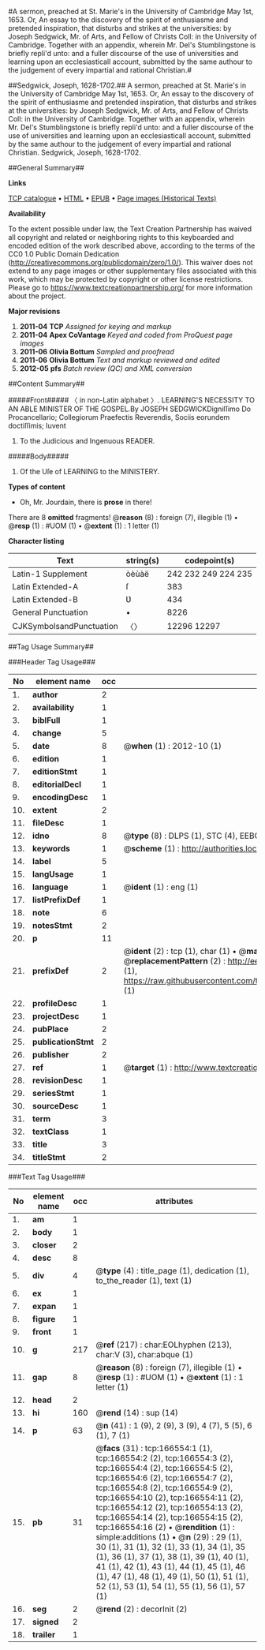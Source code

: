 #A sermon, preached at St. Marie's in the University of Cambridge May 1st, 1653. Or, An essay to the discovery of the spirit of enthusiasme and pretended inspiration, that disturbs and strikes at the universities: by Joseph Sedgwick, Mr. of Arts, and Fellow of Christs Coll: in the University of Cambridge. Together with an appendix, wherein Mr. Del's Stumblingstone is briefly repli'd unto: and a fuller discourse of the use of universities and learning upon an ecclesiasticall account, submitted by the same authour to the judgement of every impartial and rational Christian.#

##Sedgwick, Joseph, 1628-1702.##
A sermon, preached at St. Marie's in the University of Cambridge May 1st, 1653. Or, An essay to the discovery of the spirit of enthusiasme and pretended inspiration, that disturbs and strikes at the universities: by Joseph Sedgwick, Mr. of Arts, and Fellow of Christs Coll: in the University of Cambridge. Together with an appendix, wherein Mr. Del's Stumblingstone is briefly repli'd unto: and a fuller discourse of the use of universities and learning upon an ecclesiasticall account, submitted by the same authour to the judgement of every impartial and rational Christian.
Sedgwick, Joseph, 1628-1702.

##General Summary##

**Links**

[TCP catalogue](http://www.ota.ox.ac.uk/tcp/)  • 
[HTML](http://tei.it.ox.ac.uk/tcp/Texts-HTML/free/A92/A92845.html)  • 
[EPUB](http://tei.it.ox.ac.uk/tcp/Texts-EPUB/free/A92/A92845.epub) • 
[Page images (Historical Texts)](https://historicaltexts.jisc.ac.uk/eebo-99872796e)

**Availability**

To the extent possible under law, the Text Creation Partnership has waived all copyright and related or neighboring rights to this keyboarded and encoded edition of the work described above, according to the terms of the CC0 1.0 Public Domain Dedication (http://creativecommons.org/publicdomain/zero/1.0/). This waiver does not extend to any page images or other supplementary files associated with this work, which may be protected by copyright or other license restrictions. Please go to https://www.textcreationpartnership.org/ for more information about the project.

**Major revisions**

1. __2011-04__ __TCP__ *Assigned for keying and markup*
1. __2011-04__ __Apex CoVantage__ *Keyed and coded from ProQuest page images*
1. __2011-06__ __Olivia Bottum__ *Sampled and proofread*
1. __2011-06__ __Olivia Bottum__ *Text and markup reviewed and edited*
1. __2012-05__ __pfs__ *Batch review (QC) and XML conversion*

##Content Summary##

#####Front#####
〈 in non-Latin alphabet 〉. LEARNING'S NECESSITY TO AN ABLE MINISTER OF THE GOSPEL.By JOSEPH SEDGWICKDigniſſimo Do Procancellario; Collegiorum Praefectis Reverendis, Sociis eorundem doctiſſimis; Iuvent
1. To the Judicious and Ingenuous READER.

#####Body#####

1. Of the Uſe of LEARNING to the MINISTERY.

**Types of content**

  * Oh, Mr. Jourdain, there is **prose** in there!

There are 8 **omitted** fragments! 
 @__reason__ (8) : foreign (7), illegible (1)  •  @__resp__ (1) : #UOM (1)  •  @__extent__ (1) : 1 letter (1)

**Character listing**


|Text|string(s)|codepoint(s)|
|---|---|---|
|Latin-1 Supplement|òèùàë|242 232 249 224 235|
|Latin Extended-A|ſ|383|
|Latin Extended-B|Ʋ|434|
|General Punctuation|•|8226|
|CJKSymbolsandPunctuation|〈〉|12296 12297|

##Tag Usage Summary##

###Header Tag Usage###

|No|element name|occ|attributes|
|---|---|---|---|
|1.|__author__|2||
|2.|__availability__|1||
|3.|__biblFull__|1||
|4.|__change__|5||
|5.|__date__|8| @__when__ (1) : 2012-10 (1)|
|6.|__edition__|1||
|7.|__editionStmt__|1||
|8.|__editorialDecl__|1||
|9.|__encodingDesc__|1||
|10.|__extent__|2||
|11.|__fileDesc__|1||
|12.|__idno__|8| @__type__ (8) : DLPS (1), STC (4), EEBO-CITATION (1), PROQUEST (1), VID (1)|
|13.|__keywords__|1| @__scheme__ (1) : http://authorities.loc.gov/ (1)|
|14.|__label__|5||
|15.|__langUsage__|1||
|16.|__language__|1| @__ident__ (1) : eng (1)|
|17.|__listPrefixDef__|1||
|18.|__note__|6||
|19.|__notesStmt__|2||
|20.|__p__|11||
|21.|__prefixDef__|2| @__ident__ (2) : tcp (1), char (1)  •  @__matchPattern__ (2) : ([0-9\-]+):([0-9IVX]+) (1), (.+) (1)  •  @__replacementPattern__ (2) : http://eebo.chadwyck.com/downloadtiff?vid=$1&page=$2 (1), https://raw.githubusercontent.com/textcreationpartnership/Texts/master/tcpchars.xml#$1 (1)|
|22.|__profileDesc__|1||
|23.|__projectDesc__|1||
|24.|__pubPlace__|2||
|25.|__publicationStmt__|2||
|26.|__publisher__|2||
|27.|__ref__|1| @__target__ (1) : http://www.textcreationpartnership.org/docs/. (1)|
|28.|__revisionDesc__|1||
|29.|__seriesStmt__|1||
|30.|__sourceDesc__|1||
|31.|__term__|3||
|32.|__textClass__|1||
|33.|__title__|3||
|34.|__titleStmt__|2||


###Text Tag Usage###

|No|element name|occ|attributes|
|---|---|---|---|
|1.|__am__|1||
|2.|__body__|1||
|3.|__closer__|2||
|4.|__desc__|8||
|5.|__div__|4| @__type__ (4) : title_page (1), dedication (1), to_the_reader (1), text (1)|
|6.|__ex__|1||
|7.|__expan__|1||
|8.|__figure__|1||
|9.|__front__|1||
|10.|__g__|217| @__ref__ (217) : char:EOLhyphen (213), char:V (3), char:abque (1)|
|11.|__gap__|8| @__reason__ (8) : foreign (7), illegible (1)  •  @__resp__ (1) : #UOM (1)  •  @__extent__ (1) : 1 letter (1)|
|12.|__head__|2||
|13.|__hi__|160| @__rend__ (14) : sup (14)|
|14.|__p__|63| @__n__ (41) : 1 (9), 2 (9), 3 (9), 4 (7), 5 (5), 6 (1), 7 (1)|
|15.|__pb__|31| @__facs__ (31) : tcp:166554:1 (1), tcp:166554:2 (2), tcp:166554:3 (2), tcp:166554:4 (2), tcp:166554:5 (2), tcp:166554:6 (2), tcp:166554:7 (2), tcp:166554:8 (2), tcp:166554:9 (2), tcp:166554:10 (2), tcp:166554:11 (2), tcp:166554:12 (2), tcp:166554:13 (2), tcp:166554:14 (2), tcp:166554:15 (2), tcp:166554:16 (2)  •  @__rendition__ (1) : simple:additions (1)  •  @__n__ (29) : 29 (1), 30 (1), 31 (1), 32 (1), 33 (1), 34 (1), 35 (1), 36 (1), 37 (1), 38 (1), 39 (1), 40 (1), 41 (1), 42 (1), 43 (1), 44 (1), 45 (1), 46 (1), 47 (1), 48 (1), 49 (1), 50 (1), 51 (1), 52 (1), 53 (1), 54 (1), 55 (1), 56 (1), 57 (1)|
|16.|__seg__|2| @__rend__ (2) : decorInit (2)|
|17.|__signed__|2||
|18.|__trailer__|1||
